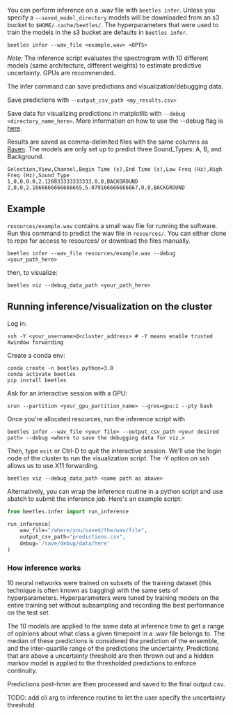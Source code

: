 You can perform inference on a .wav file with `beetles infer`. Unless you specify a `--saved_model_directory` models will be downloaded from an s3 bucket to `$HOME/.cache/beetles/`. The hyperparameters that were used to train the models in the s3 bucket are defaults in `beetles infer`.

```
beetles infer --wav_file <example.wav> <OPTS>
```

*Note:* The inference script evaluates the spectrogram with 10 different models
(same architecture, different weights) to estimate predictive uncertainty. GPUs
are recommended. 

The infer command can save predictions and visualization/debugging data.

Save predictions with `--output_csv_path <my_results.csv>` 

Save data for visualizing predictions in matplotlib with 
`--debug <directory_name_here>`. More information on how to use the --debug flag
is [here](https://github.com/TravisWheelerLab/beetles-cnn/wiki/Visualizing-data).

Results are saved as comma-delimited files with the same columns as
[Raven](https://ravensoundsoftware.com/knowledge-base/selection-labels/).
The models are only set up to predict three Sound_Types: A, B, and Background.

```
Selection,View,Channel,Begin Time (s),End Time (s),Low Freq (Hz),High Freq (Hz),Sound_Type
1,0,0,0.0,2.120833333333333,0,0,BACKGROUND
2,0,0,2.1666666666666665,5.079166666666667,0,0,BACKGROUND
```

## Example
`resources/example.wav` contains a small wav file for running the software. Run
this command to predict the wav file in `resources/`. You can either clone to
repo for access to resources/ or download the files manually.
```
beetles infer --wav_file resources/example.wav --debug <your_path_here>
```
then, to visualize:
```
beetles viz --debug_data_path <your_path_here>
```
## Running inference/visualization on the cluster
Log in:
```
ssh -Y <your_username>@<cluster_address> # -Y means enable trusted Xwindow forwarding
```
Create a conda env:
```
conda create -n beetles python=3.8
conda activate beetles 
pip install beetles
```
Ask for an interactive session with a GPU:
```
srun --partition <your_gpu_partition_name> --gres=gpu:1 --pty bash
```
Once you're allocated resources, run the inference script with
```
beetles infer --wav_file <your file> --output_csv_path <your desired path> --debug <where to save the debugging data for viz.>
```
Then, type `exit` or Ctrl-D to quit the interactive session.
We'll use the login node of the cluster to run the visualization script. The -Y option on ssh allows us to use X11 forwarding.
```
beetles viz --debug_data_path <same path as above>
```

Alternatively, you can wrap the inference routine in a python script and use sbatch to submit the inference job.
Here's an example script:
```python
from beetles.infer import run_inference

run_inference(
    wav_file="/where/you/saved/the/wav/file",
    output_csv_path="predictions.csv",
    debug='/save/debug/data/here'
)
```


### How inference works

10 neural networks were trained on subsets of the training dataset (this
technique is often known as bagging) with the same sets of hyperparameters.
Hyperparameters were tuned by training models on the entire training set without
subsampling and recording the best performance on the test set.

The 10 models are applied to the same data at inference time to get a range of
opinions about what class a given timepoint in a .wav file belongs to. The
median of these predictions is considered the prediction of the ensemble, and
the inter-quartile range of the predictions the uncertainty. Predictions that
are above a uncertainty threshold are then thrown out and a hidden markov model
is applied to the thresholded predictions to enforce continuity.

Predictions post-hmm are then processed and saved to the final output csv.

TODO: add cli arg to inference routine to let the user specify the uncertainty
threshold.
